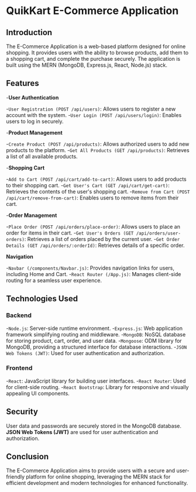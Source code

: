 # QuikKart E-Commerce Application

## Introduction

The E-Commerce Application is a web-based platform designed for online shopping. It provides users with the ability to browse products, add them to a shopping cart, and complete the purchase securely. The application is built using the MERN (MongoDB, Express.js, React, Node.js) stack.

## Features

-**User Authentication**

-`User Registration (POST /api/users)`: Allows users to register a new account with the system. -`User Login (POST /api/users/login)`: Enables users to log in securely.

-**Product Management**

-`Create Product (POST /api/products)`: Allows authorized users to add new products to the platform. -`Get All Products (GET /api/products)`: Retrieves a list of all available products.

-**Shopping Cart**

-`Add to Cart (POST /api/cart/add-to-cart)`: Allows users to add products to their shopping cart. -`Get User's Cart (GET /api/cart/get-cart)`: Retrieves the contents of the user's shopping cart. -`Remove from Cart (POST /api/cart/remove-from-cart)`: Enables users to remove items from their cart.

-**Order Management**

-`Place Order (POST /api/orders/place-order)`: Allows users to place an order for items in their cart. -`Get User's Orders (GET /api/orders/user-orders)`: Retrieves a list of orders placed by the current user. -`Get Order Details (GET /api/orders/:orderId)`: Retrieves details of a specific order.

**Navigation**

-`Navbar (/components/Navbar.js)`: Provides navigation links for users, including Home and Cart. -`React Router (/App.js)`: Manages client-side routing for a seamless user experience.

## Technologies Used

### Backend

-`Node.js`: Server-side runtime environment. -`Express.js`: Web application framework simplifying routing and middleware. -`MongoDB`: NoSQL database for storing product, cart, order, and user data. -`Mongoose`: ODM library for MongoDB, providing a structured interface for database interactions. -`JSON Web Tokens (JWT)`: Used for user authentication and authorization.

### Frontend

-`React`: JavaScript library for building user interfaces. -`React Router`: Used for client-side routing. -`React Bootstrap`: Library for responsive and visually appealing
UI components.

## Security

User data and passwords are securely stored in the MongoDB database.
**JSON Web Tokens (JWT)** are used for user authentication and authorization.

## Conclusion

The E-Commerce Application aims to provide users with a secure and user-friendly platform for online shopping, leveraging the MERN stack for efficient development and modern technologies for enhanced functionality.
